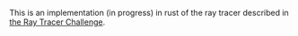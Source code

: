 This is an implementation (in progress) in rust of the ray tracer described in [the Ray Tracer Challenge](https://pragprog.com/book/jbtracer/the-ray-tracer-challenge).
